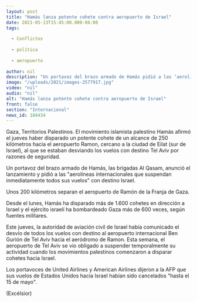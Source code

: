 ```yaml
---
layout: post
title: "Hamás lanza potente cohete contra aeropuerto de Israel"
date: 2021-05-13T15:45:00.000-06:00
tags:
  
  - Conflictos
  
  - política
  
  - aeropuerto
  
author: nil
description: "Un portavoz del brazo armado de Hamás pidió a las ‘aerolíneas internacionales que suspendan inmediatamente todos sus vuelos’ con destino Israel"
image: "/uploads/2021/images-2577917.jpg"
video: "nil"
audio: "nil"
alt: "Hamás lanza potente cohete contra aeropuerto de Israel"
front: false
section: "Internacional"
news_id: 184434
---
```


Gaza, Territorios Palestinos. El movimiento islamista palestino Hamás afirmó el jueves haber disparado un potente cohete de un alcance de 250 kilómetros hacia el aeropuerto Ramon, cercano a la ciudad de Eilat (sur de Israel), al que se estaban desviando los vuelos con destino Tel Aviv por razones de seguridad.

Un portavoz del brazo armado de Hamás, las brigadas Al Qasam, anunció el lanzamiento y pidió a las "aerolíneas internacionales que suspendan inmediatamente todos sus vuelos" con destino Israel.

Unos 200 kilómetros separan el aeropuerto de Ramón de la Franja de Gaza.

Desde el lunes, Hamás ha disparado más de 1.600 cohetes en dirección a Israel y el ejército israelí ha bombardeado Gaza más de 600 veces, según fuentes militares.

Este jueves, la autoridad de aviación civil de Israel había comunicado el desvío de todos los vuelos con destino al aeropuerto internacional Ben Gurión de Tel Aviv hacia el aeródromo de Ramon. Esta semana, el aeropuerto de Tel Aviv se vio obligado a suspender temporalmente su actividad cuando los movimientos palestinos comenzaron a disparar cohetes hacia Israel.

Los portavoces de United Airlines y American Airlines dijeron a la AFP que sus vuelos de Estados Unidos hacia Israel habían sido cancelados "hasta el 15 de mayo".

(Excélsior)